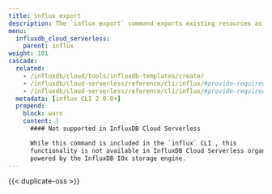 ```yaml
---
title: influx export
description: The `influx export` command exports existing resources as an InfluxDB template.
menu:
  influxdb_cloud_serverless:
    parent: influx
weight: 101
cascade:
  related:
    - /influxdb/cloud/tools/influxdb-templates/create/
    - /influxdb/cloud-serverless/reference/cli/influx/#provide-required-authentication-credentials, influx CLI—Provide required authentication credentials
    - /influxdb/cloud-serverless/reference/cli/influx/#provide-required-authentication-credentials, influx CLI—Provide required authentication credentials
  metadata: [influx CLI 2.0.0+]
  prepend:
    block: warn
    content: |
      #### Not supported in InfluxDB Cloud Serverless

      While this command is included in the `influx` CLI , this
      functionality is not available in InfluxDB Cloud Serverless organizations
      powered by the InfluxDB IOx storage engine.
---
```


{{< duplicate-oss >}}
